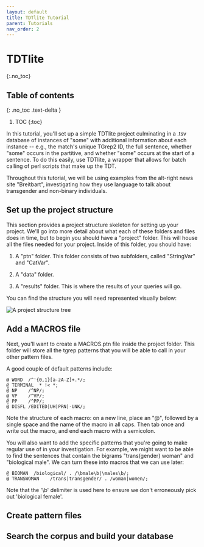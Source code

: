 ```yaml
---
layout: default
title: TDTlite Tutorial
parent: Tutorials
nav_order: 2
---
```



# TDTlite
{:.no_toc}

## Table of contents
{: .no_toc .text-delta }

1. TOC
{:toc}

In this tutorial, you'll set up a simple TDTlite project culminating in a .tsv database of instances of "some" with additional information about each instance -- e.g., the match's unique TGrep2 ID, the full sentence, whether "some" occurs in the partitive, and whether "some" occurs at the start of a sentence. To do this easily, use TDTlite, a wrapper that allows for batch calling of perl scripts that make up the TDT.

Throughout this tutorial, we will be using examples from the alt-right news site "Breitbart", investigating how they use language to talk about transgender and non-binary individuals. 

## Set up the project structure

This section provides a project structure skeleton for setting up your project. We'll go into more detail about what each of these folders and files does in time, but to begin you should have a "project" folder. This will house all the files needed for your project. Inside of this folder, you should have:

1) A "ptn" folder. This folder consists of two subfolders, called "StringVar" and "CatVar".

2) A "data" folder. 

3) A "results" folder. This is where the results of your queries will go.  

You can find the structure you will need represented visually below:

![A project structure tree](https://github.com/thegricean/tgrep2_tdtlite/blob/main/assets/images/tdtLiteStructure.png?raw=true)

## Add a MACROS file

Next, you'll want to create a MACROS.ptn file inside the project folder. This folder will store all the tgrep patterns that you will be able to call in your other pattern files.

A good couple of default patterns include:

```
@ WORD  /^'{0,1}[a-zA-Z]+.*/;
@ TERMINAL  * !< *;
@ NP    /^NP/;
@ VP    /^VP/;
@ PP    /^PP/;
@ DISFL /EDITED|UH|PRN|-UNK/; 
```

Note the structure of each macro: on a new line, place an "@", followed by a single space and the name of the macro in all caps. Then tab once and write out the macro, and end each macro with a semicolon.

You will also want to add the specific patterns that you're going to make regular use of in your investigation. For example, we might want to be able to find the sentences that contain the bigrams "trans(gender) woman" and "biological male". We can turn these into macros that we can use later:

```
@ BIOMAN  /biological/ . /\bmale\b|\males\b/;
@ TRANSWOMAN    /trans|transgender/ . /woman|women/;
```

Note that the '\b' delimiter is used here to ensure we don't erroneously pick out 'biological female'.



## Create pattern files

## Search the corpus and build your database

